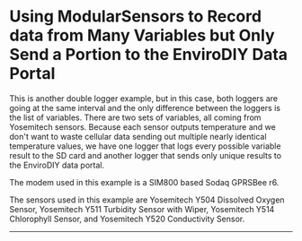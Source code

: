 [//]: # ( @page data_saving_example Data Saving Example )
# Using ModularSensors to Record data from Many Variables but Only Send a Portion to the EnviroDIY Data Portal

This is another double logger example, but in this case, both loggers are going at the same interval and the only difference between the loggers is the list of variables.
There are two sets of variables, all coming from Yosemitech sensors.
Because each sensor outputs temperature and we don't want to waste cellular data sending out multiple nearly identical temperature values, we have one logger that logs every possible variable result to the SD card and another logger that sends only unique results to the EnviroDIY data portal.

The modem used in this example is a SIM800 based Sodaq GPRSBee r6.

The sensors used in this example are Yosemitech Y504 Dissolved Oxygen Sensor, Yosemitech Y511 Turbidity Sensor with Wiper, Yosemitech Y514 Chlorophyll Sensor, and Yosemitech Y520 Conductivity Sensor.

_______

[//]: # ( @section data_saving_full The Complete Example Code: )
